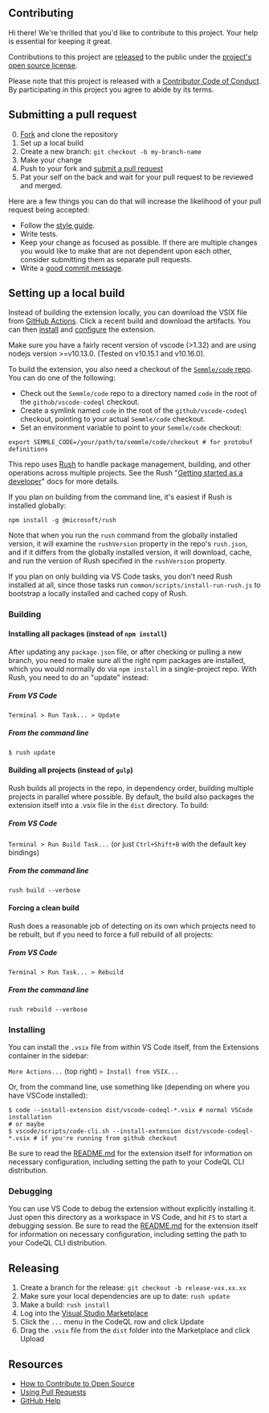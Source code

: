 ## Contributing

[fork]: https://github.com/github/vscode-codeql/fork
[pr]: https://github.com/github/vscode-codeql/compare
[style]: https://primer.style
[code-of-conduct]: CODE_OF_CONDUCT.md

Hi there! We're thrilled that you'd like to contribute to this project. Your help is essential for keeping it great.

Contributions to this project are [released](https://help.github.com/articles/github-terms-of-service/#6-contributions-under-repository-license) to the public under the [project's open source license](LICENSE.md).

Please note that this project is released with a [Contributor Code of Conduct][code-of-conduct]. By participating in this project you agree to abide by its terms.

## Submitting a pull request

0. [Fork][fork] and clone the repository
0. Set up a local build
0. Create a new branch: `git checkout -b my-branch-name`
0. Make your change
0. Push to your fork and [submit a pull request][pr]
0. Pat your self on the back and wait for your pull request to be reviewed and merged.

Here are a few things you can do that will increase the likelihood of your pull request being accepted:

- Follow the [style guide][style].
- Write tests.
- Keep your change as focused as possible. If there are multiple changes you would like to make that are not dependent upon each other, consider submitting them as separate pull requests.
- Write a [good commit message](http://tbaggery.com/2008/04/19/a-note-about-git-commit-messages.html).

## Setting up a local build

Instead of building the extension locally, you can download the VSIX file from [GitHub Actions](https://github.com/Semmle/vscode-codeql/actions). Click a recent build and download the artifacts. You can then [install](#installing) and [configure](./extensions/ql-vscode/README.md) the extension.

Make sure you have a fairly recent version of vscode (>1.32) and are using nodejs
version >=v10.13.0. (Tested on v10.15.1 and v10.16.0).

To build the extension, you also need a checkout of the [`Semmle/code` repo](https://git.semmle.com/Semmle/code).
You can do one of the following:

- Check out the `Semmle/code` repo to a directory named `code` in the root of the `github/vscode-codeql` checkout.
- Create a symlink named `code` in the root of the `github/vscode-codeql` checkout, pointing to your actual `Semmle/code` checkout.
- Set an environment variable to point to your `Semmle/code` checkout:

```shell
export SEMMLE_CODE=/your/path/to/semmle/code/checkout # for protobuf definitions
```

This repo uses [Rush](https://rushjs.io) to handle package management, building, and other
operations across multiple projects. See the Rush "[Getting started as a developer](https://rushjs.io/pages/developer/new_developer/)" docs
for more details.

If you plan on building from the command line, it's easiest if Rush is installed globally:

```shell
npm install -g @microsoft/rush
```

Note that when you run the `rush` command from the globally installed version, it will examine the
`rushVersion` property in the repo's `rush.json`, and if it differs from the globally installed
version, it will download, cache, and run the version of Rush specified in the `rushVersion`
property.

If you plan on only building via VS Code tasks, you don't need Rush installed at all, since those
tasks run `common/scripts/install-run-rush.js` to bootstrap a locally installed and cached copy of
Rush.

### Building

#### Installing all packages (instead of `npm install`)

After updating any `package.json` file, or after checking or pulling a new branch, you need to
make sure all the right npm packages are installed, which you would normally do via `npm install` in
a single-project repo. With Rush, you need to do an "update" instead:

##### From VS Code

`Terminal > Run Task... > Update`

##### From the command line

```shell
$ rush update
```

#### Building all projects (instead of `gulp`)

Rush builds all projects in the repo, in dependency order, building multiple projects in parallel
where possible. By default, the build also packages the extension itself into a .vsix file in the
`dist` directory. To build:

##### From VS Code

`Terminal > Run Build Task...` (or just `Ctrl+Shift+B` with the default key bindings)

##### From the command line

```shell
rush build --verbose
```

#### Forcing a clean build

Rush does a reasonable job of detecting on its own which projects need to be rebuilt, but if you need to
force a full rebuild of all projects:

##### From VS Code

`Terminal > Run Task... > Rebuild`

##### From the command line

```shell
rush rebuild --verbose
```

### Installing

You can install the `.vsix` file from within VS Code itself, from the Extensions container in the sidebar:

`More Actions...` (top right) `> Install from VSIX...`

Or, from the command line, use something like (depending on where you have VSCode installed):

```shell
$ code --install-extension dist/vscode-codeql-*.vsix # normal VSCode installation
# or maybe
$ vscode/scripts/code-cli.sh --install-extension dist/vscode-codeql-*.vsix # if you're running from github checkout
```

Be sure to read the
[README.md](./extensions/ql-vscode/README.md) for the extension itself for information on necessary configuration, including setting the path to your CodeQL CLI distribution.

### Debugging

You can use VS Code to debug the extension without explicitly installing it. Just open this directory as a workspace in VS Code, and hit `F5` to start a debugging session. Be sure to read the
[README.md](./extensions/ql-vscode/README.md) for the extension itself for information on necessary configuration, including setting the path to your CodeQL CLI distribution.

## Releasing

1. Create a branch for the release: `git checkout -b release-vxx.xx.xx`
1. Make sure your local dependencies are up to date: `rush update`
1. Make a build: `rush install`
1. Log into the [Visual Studio Marketplace](https://marketplace.visualstudio.com/manage/publishers/github)
1. Click the `...` menu in the CodeQL row and click Update
1. Drag the `.vsix` file from the `dist` folder into the Marketplace and click Upload

## Resources

- [How to Contribute to Open Source](https://opensource.guide/how-to-contribute/)
- [Using Pull Requests](https://help.github.com/articles/about-pull-requests/)
- [GitHub Help](https://help.github.com)